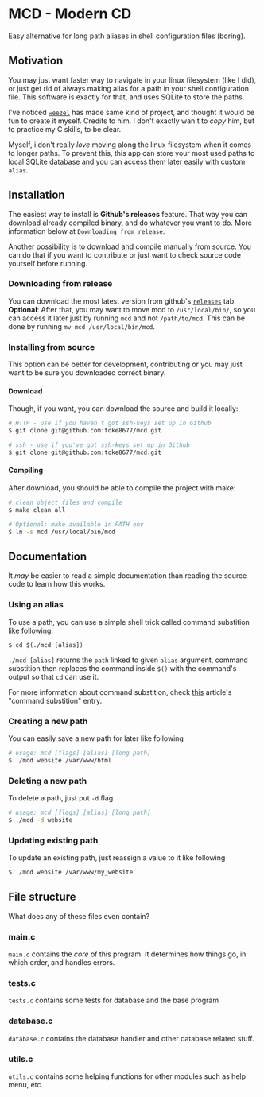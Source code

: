 # MCD - Modern CD
Easy alternative for long path aliases in shell configuration files (boring).

## Motivation
You may just want faster way to navigate in your linux filesystem (like I did), or just get rid of always making alias for a path in your shell configuration file. This software is exactly for that, and uses SQLite to store the paths.

I've noticed [`weezel`](https://github.com/weezel) has made same kind of project, and thought it would be fun to create it myself.
Credits to him. 
I don't exactly wan't to *copy* him, but to practice my C skills, to be clear.

Myself, i don't really _love_ moving along the linux filesystem when it comes to longer paths.
To prevent this, this app can store your most used paths to local SQLite database and you can access them later easily with custom `alias`.

## Installation 
The easiest way to install is __Github's releases__ feature. That way you can download already compiled binary, and do whatever you want to do. More information below at `Downloading from release`.

Another possibility is to download and compile manually from source. You can do that if you want to contribute or just want to check source code yourself before running. 

### Downloading from release
You can download the most latest version from github's [`releases`](https://github.com/toke8677/mcd/releases) tab.
**Optional**: After that, you may want to move mcd to `/usr/local/bin/`, so you can access it later just by running `mcd` and not `/path/to/mcd`. This can be done by running `mv mcd /usr/local/bin/mcd`.

### Installing from source
This option can be better for development, contributing or you may just want to be sure you downloaded correct binary. 

#### Download
Though, if you want, you can download the source and build it locally:

```sh
# HTTP - use if you haven't got ssh-keys set up in Github
$ git clone git@github.com:toke8677/mcd.git

# ssh - use if you've got ssh-keys set up in Github
$ git clone git@github.com:toke8677/mcd.git
```

#### Compiling
After download, you should be able to compile the project with make:

```sh
# clean object files and compile 
$ make clean all 

# Optional: make available in PATH env
$ ln -s mcd /usr/local/bin/mcd
```

## Documentation
It *may* be easier to read a simple documentation than reading the source code to learn how this works.

### Using an alias
To use a path, you can use a simple shell trick called command substition like following:

```shell
$ cd $(./mcd [alias]) 
```

`./mcd [alias]`  returns the `path` linked to given `alias` argument, command substition then replaces the command inside `$()` with the command's output so that `cd` can use it.

For more information about command substition, check [this](https://www.linuxjournal.com/article/7385) article's "command substition" entry.

### Creating a new path
You can easily save a new path for later like following

```sh
# usage: mcd [flags] [alias] [long path] 
$ ./mcd website /var/www/html 
```

### Deleting a new path
To delete a path, just put `-d` flag

```sh
# usage: mcd [flags] [alias] [long path] 
$ ./mcd -d website
```

### Updating existing path
To update an existing path, just reassign a value to it like following

```sh
$ ./mcd website /var/www/my_website
```

## File structure
What does any of these files even contain?

### main.c
`main.c` contains the *core* of this program. It determines how things go, in which order, and handles errors.

### tests.c
`tests.c` contains some tests for database and the base program

### database.c
`database.c` contains the database handler and other database related stuff.

### utils.c
`utils.c` contains some helping functions for other modules such as help menu, etc.

